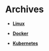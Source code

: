 # Archives

- **[Linux](./linux/main.md)**

- **[Docker](./docker/main.md)**

- **[Kubernetes](./kubernetes/main.md)**